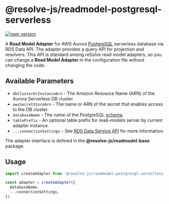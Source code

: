 # **@resolve-js/readmodel-postgresql-serverless**

[![npm version](https://badge.fury.io/js/%40resolve-js%2Freadmodel-postgresql-serverless.svg)](https://badge.fury.io/js/%40resolve-js%2Freadmodel-postgresql-serverless)

A **Read Model Adapter** for AWS Aurora [PostgreSQL](https://www.postgresql.org) serverless database via RDS Data API.
The adapter provides a query API for projection and resolvers. This API is standard among reSolve read model adapters, so you can change a **Read Model Adapter** in the configuration file without changing the code.

## Available Parameters

- `dbClusterOrInstanceArn` - The Amazon Resource Name (ARN) of the Aurora Serverless DB cluster.
- `awsSecretStoreArn` - The name or ARN of the secret that enables access to the DB cluster.
- `databaseName` - The name of the PostgreSQL [schema](https://www.postgresql.org/docs/10/ddl-schemas.html).
- `tablePrefix` - An optional table prefix for read-models server by current adapter instance.
- `...connectionSettings` - See [RDS Data Service API](https://docs.aws.amazon.com/AWSJavaScriptSDK/latest/AWS/RDSDataService.html) for more information.

The adapter interface is defined in the **@resolve-js/readmodel-base** package.

## Usage

```js
import createAdapter from '@resolve-js/readmodel-postgresql-serverless'

const adapter = createAdapter({
  databaseName,
  ...connectionSettings,
})
```

